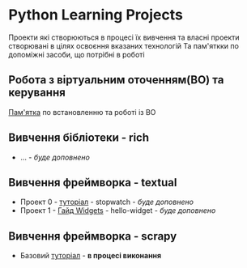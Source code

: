 # Python Learning Projects
Проекти які створюються в процесі їх вивчення та власні проекти створювані в цілях освоєння вказаних технологій
Та пам'яткки по допоміжні засоби, що потрібні в роботі

## Робота з віртуальним оточенням(ВО) та керування
[Пам'ятка](virtualenvwrapper-win) по встановленню та роботі із ВО 

## Вивчення бібліотеки - rich
- ... - _буде доповнено_

## Вивчення фреймворка - textual
- Проект 0 - [туторіал](https://textual.textualize.io/tutorial/) - stopwatch  - *буде доповнено*
- Проект 1 - [Гайд Widgets](https://textual.textualize.io/guide/widgets/) - hello-widget  - *буде доповнено*

## Вивчення фреймворка - scrapy
 - Базовий [туторіал](https://docs.scrapy.org/en/latest/intro/tutorial.html) - __в процесі виконання__
